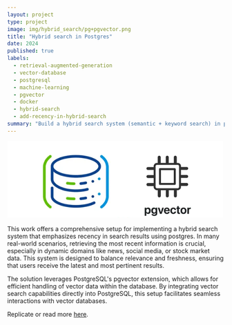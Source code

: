 ```yaml
---
layout: project
type: project
image: img/hybrid_search/pg+pgvector.png
title: "Hybrid search in Postgres"
date: 2024
published: true
labels:
  - retrieval-augmented-generation 
  - vector-database 
  - postgresql 
  - machine-learning 
  - pgvector 
  - docker
  - hybrid-search 
  - add-recency-in-hybrid-search
summary: "Build a hybrid search system (semantic + keyword search) in postgres that prioritizes recency, making it ideal for dynamic domains like news and social media. It leverages PostgreSQL's pgvector extension to enable efficient vector search within the database, ensuring a balance between relevance and freshness in retrieval-augmented generation (RAG) applications."
---
```


<div class="text-center p-4">
  <img width="500px" src="../img/hybrid_search/pg-vector.png" class="img-thumbnail" >
</div>

This work offers a comprehensive setup for implementing a hybrid search system that emphasizes recency in search results using postgres. In many real-world scenarios, retrieving the most recent information is crucial, especially in dynamic domains like news, social media, or stock market data. This system is designed to balance relevance and freshness, ensuring that users receive the latest and most pertinent results.

The solution leverages PostgreSQL's pgvector extension, which allows for efficient handling of vector data within the database. By integrating vector search capabilities directly into PostgreSQL, this setup facilitates seamless interactions with vector databases.


Replicate or read more [here](https://github.com/thap2331/hybrid_search_with_recency).